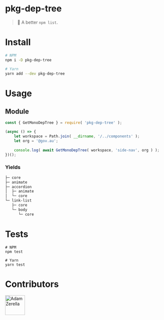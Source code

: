 # pkg-dep-tree
> 🌲 A better `npm list`.

# Install
```bash
# NPM
npm i -D pkg-dep-tree

# Yarn
yarn add --dev pkg-dep-tree
```

# Usage
## Module
```javascript
const { GetMonoDepTree } = require( 'pkg-dep-tree' );

(async () => {
    let workspace = Path.join( __dirname, '/../components' );
    let org = '@gov.au';
    
    console.log( await GetMonoDepTree( workspace, 'side-nav', org ) );
})();
```

### Yields
```bash
├─ core
├─ animate
├─ accordion
│  ├─ animate
│  └─ core
└─ link-list
   ├─ core
   └─ body
      └─ core
```

# Tests
```node
# NPM
npm test

# Yarn
yarn test
```

# Contributors
<div style="display:inline;">
  <a href="https://github.com/adamzerella"><img width="64" height="64" src="https://avatars0.githubusercontent.com/u/1501560?s=460&v=4" alt="Adam Zerella"/></a>
</div>